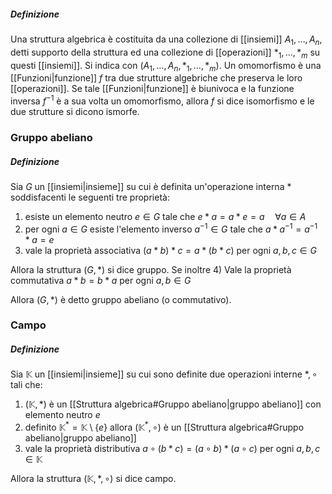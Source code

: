 ##### Definizione
Una struttura algebrica è costituita da una collezione di [[insiemi]] $A_{1},\dots,A_{n}$, detti supporto della struttura ed una collezione di [[operazioni]] $*_{1},\dots,*_{m}$ su questi [[insiemi]]. Si indica con $(A_{1},\dots,A_{n}, *_{1},\dots,*_{m})$. Un omomorfismo è una [[Funzioni|funzione]] $f$ tra due strutture algebriche che preserva le loro [[operazioni]]. Se tale [[Funzioni|funzione]] è biunivoca e la funzione inversa $f^{-1}$ è a sua volta un omomorfismo, allora $f$ si dice isomorfismo e le due strutture si dicono ismorfe.

### Gruppo abeliano
##### Definizione
Sia $G$ un [[insiemi|insieme]] su cui è definita un'operazione interna $*$ soddisfacenti le seguenti tre proprietà:
1) esiste un elemento neutro $e\in G$ tale che $e*a=a*e=a \quad \forall a \in A$
2) per ogni $a \in G$ esiste l'elemento inverso $a^{-1} \in G$ tale che $a*a^{-1} = a^{-1}*a=e$
3) vale la proprietà associativa $(a*b)*c=a*(b*c)$ per ogni $a,b,c \in G$

Allora la struttura $(G,*)$ si dice gruppo. Se inoltre
4) Vale la proprietà commutativa $a*b=b*a$ per ogni $a,b \in G$

Allora $(G,*)$ è detto gruppo abeliano (o commutativo).

### Campo

##### Definizione
Sia $\mathbb{K}$ un [[insiemi|insieme]] su cui sono definite due operazioni interne $*, \circ$ tali che:
1) $(\mathbb{K}, *)$ è un [[Struttura algebrica#Gruppo abeliano|gruppo abeliano]] con elemento neutro $e$
2) definito $\mathbb{K}^{*} = \mathbb{K}\setminus \{e\}$ allora $(\mathbb{K}^{*}, \circ)$ è un [[Struttura algebrica#Gruppo abeliano|gruppo abeliano]]
3) vale la proprietà distributiva $a \circ (b *c)=(a \circ b)*(a \circ c)$ per ogni $a,b,c \in \mathbb{K}$

Allora la struttura $(\mathbb{K}, *, \circ)$ si dice campo.
